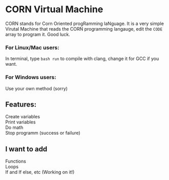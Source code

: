 # CORN Virtual Machine
CORN stands for Corn Oriented progRamming laNguage. It is a very simple Virutal Machine that reads the CORN programming langauge, edit the `CODE` array to program it. Good luck.

### For Linux/Mac users:
In terminal, type `bash run` to compile with clang, change it for GCC if you want.

### For Windows users:
Use your own method (sorry)

## Features:
Create variables<br />
Print variables<br />
Do math<br />
Stop programm (success or failure)<br />

## I want to add
Functions<br />
Loops<br />
If and If else, etc (Working on it!) <br />
